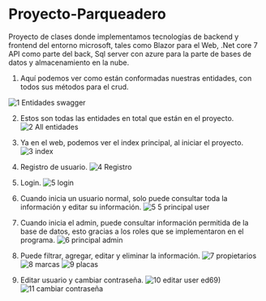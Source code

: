 # Proyecto-Parqueadero
Proyecto de clases donde implementamos tecnologías de backend y frontend del entorno microsoft, tales como Blazor para el Web, .Net core 7 API como parte del back, Sql server con azure para la parte de bases de datos y almacenamiento en la nube.

1. Aquí podemos ver como están conformadas nuestras entidades, con todos sus métodos para el crud.

![1  Entidades swagger](https://github.com/CamDev0/Proyecto-Parqueadero/assets/102267020/f2b7daa2-285a-4f2e-b78a-d0ceabc343d6)

2. Estos son todas las entidades en total que están en el proyecto.
![2  All entidades](https://github.com/CamDev0/Proyecto-Parqueadero/assets/102267020/875bdd4a-2d71-4c6a-912f-b8f7368e6129)

3. Ya en el web, podemos ver el index principal, al iniciar el proyecto.
![3  index](https://github.com/CamDev0/Proyecto-Parqueadero/assets/102267020/5a4b59c3-619a-47ad-a611-c8e193cda409)

4. Registro de usuario.
![4  Registro](https://github.com/CamDev0/Proyecto-Parqueadero/assets/102267020/db235b0a-bfb0-47ea-b9de-977e9f6bc713)

5. Login.
![5  login](https://github.com/CamDev0/Proyecto-Parqueadero/assets/102267020/3c85c67d-2609-48ab-81e7-c0ec57935943)

6. Cuando inicia un usuario normal, solo puede consultar toda la información y editar su información.
![5 5 principal user](https://github.com/CamDev0/Proyecto-Parqueadero/assets/102267020/dc1928fe-237f-4be7-a0f1-d2261b47cfc7)

7. Cuando inicia el admin, puede consultar información permitida de la base de datos, esto gracias a los roles que se implementaron en el programa.
![6  principal admin](https://github.com/CamDev0/Proyecto-Parqueadero/assets/102267020/ff631893-026d-4a87-98f5-4d8cb49179e1)

8. Puede filtrar, agregar, editar y eliminar la información.
![7  propietarios](https://github.com/CamDev0/Proyecto-Parqueadero/assets/102267020/3bafbe87-4fb7-457e-933a-bf25efce5863)
![8  marcas](https://github.com/CamDev0/Proyecto-Parqueadero/assets/102267020/214005ea-47f5-48fc-abf4-d3f465124d4e)
![9  placas](https://github.com/CamDev0/Proyecto-Parqueadero/assets/102267020/8746bbe5-64da-4ecf-999f-00895fb7)

9. Editar usuario y cambiar contraseña.
![10  editar user](https://github.com/CamDev0/Proyecto-Parqueadero/assets/102267020/bad54f52-2a4c-4171-b270-3a1837e1642e)
ed69)
![11  cambiar contraseña](https://github.com/CamDev0/Proyecto-Parqueadero/assets/102267020/3d8d7702-c9de-4e78-adf8-2631309200bd)



